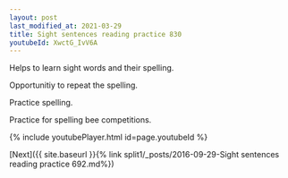 ```yaml
---
layout: post
last_modified_at: 2021-03-29
title: Sight sentences reading practice 830
youtubeId: XwctG_IvV6A
---
```

 
 
Helps to learn sight words and their spelling.

Opportunitiy to repeat the spelling. 

Practice spelling. 
 
Practice for spelling bee competitions. 
 
{% include youtubePlayer.html id=page.youtubeId %}
 
 

[Next]({{ site.baseurl }}{% link  split1/_posts/2016-09-29-Sight sentences reading practice 692.md%})
 
